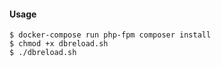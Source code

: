 #### Usage

```
$ docker-compose run php-fpm composer install
$ chmod +x dbreload.sh
$ ./dbreload.sh
```
